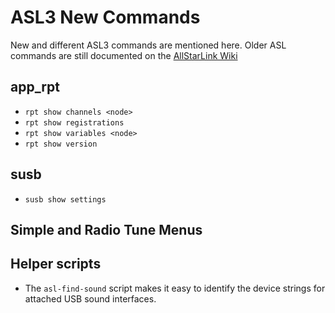 # ASL3 New Commands

New and different ASL3 commands are mentioned here. Older ASL commands are still documented on the  [AllStarLink Wiki](https://wiki.allstarlink.org)


## app_rpt
 - `rpt show channels <node>`
 - `rpt show registrations`
 - `rpt show variables <node>`
 - `rpt show version`

## susb
 - `susb show settings`

## Simple and Radio Tune Menus


## Helper scripts
 - The `asl-find-sound` script makes it easy to identify the device strings for attached USB sound interfaces.



